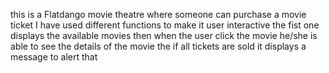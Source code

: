this is a Flatdango movie theatre where someone can purchase a movie ticket
I have used different functions to make it user interactive
the fist one displays the available movies
then when the user click the movie he/she is able to see the details of the movie
the if all tickets are sold it displays a message to alert that
